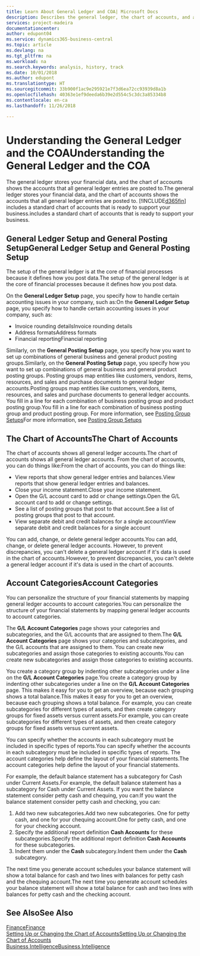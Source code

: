 ```yaml
---
title: Learn About General Ledger and COA| Microsoft Docs
description: Describes the general ledger, the chart of accounts, and account categories.
services: project-madeira
documentationcenter: 
author: edupont04
ms.service: dynamics365-business-central
ms.topic: article
ms.devlang: na
ms.tgt_pltfrm: na
ms.workload: na
ms.search.keywords: analysis, history, track
ms.date: 10/01/2018
ms.author: edupont
ms.translationtype: HT
ms.sourcegitcommit: 33b900f1ac9e295921e7f3d6ea72cc93939d8a1b
ms.openlocfilehash: 40363e1ef9deeda6b39e2d554c5c3dc3a85334b8
ms.contentlocale: en-ca
ms.lasthandoff: 11/26/2018

---
```

# <a name="understanding-the-general-ledger-and-the-coa"></a><span data-ttu-id="28706-103">Understanding the General Ledger and the COA</span><span class="sxs-lookup"><span data-stu-id="28706-103">Understanding the General Ledger and the COA</span></span>
<span data-ttu-id="28706-104">The general ledger stores your financial data, and the chart of accounts shows the accounts that all general ledger entries are posted to.</span><span class="sxs-lookup"><span data-stu-id="28706-104">The general ledger stores your financial data, and the chart of accounts shows the accounts that all general ledger entries are posted to.</span></span> [!INCLUDE[d365fin](includes/d365fin_md.md)] <span data-ttu-id="28706-105">includes a standard chart of accounts that is ready to support your business.</span><span class="sxs-lookup"><span data-stu-id="28706-105">includes a standard chart of accounts that is ready to support your business.</span></span>

## <a name="general-ledger-setup-and-general-posting-setup"></a><span data-ttu-id="28706-106">General Ledger Setup and General Posting Setup</span><span class="sxs-lookup"><span data-stu-id="28706-106">General Ledger Setup and General Posting Setup</span></span>
<span data-ttu-id="28706-107">The setup of the general ledger is at the core of financial processes because it defines how you post data.</span><span class="sxs-lookup"><span data-stu-id="28706-107">The setup of the general ledger is at the core of financial processes because it defines how you post data.</span></span>  

<span data-ttu-id="28706-108">On the **General Ledger Setup** page, you specify how to handle certain accounting issues in your company, such as:</span><span class="sxs-lookup"><span data-stu-id="28706-108">On the **General Ledger Setup** page, you specify how to handle certain accounting issues in your company, such as:</span></span>  

* <span data-ttu-id="28706-109">Invoice rounding details</span><span class="sxs-lookup"><span data-stu-id="28706-109">Invoice rounding details</span></span>  
* <span data-ttu-id="28706-110">Address formats</span><span class="sxs-lookup"><span data-stu-id="28706-110">Address formats</span></span>  
* <span data-ttu-id="28706-111">Financial reporting</span><span class="sxs-lookup"><span data-stu-id="28706-111">Financial reporting</span></span>  

<span data-ttu-id="28706-112">Similarly, on the **General Posting Setup** page, you specify how you want to set up combinations of general business and general product posting groups.</span><span class="sxs-lookup"><span data-stu-id="28706-112">Similarly, on the **General Posting Setup** page, you specify how you want to set up combinations of general business and general product posting groups.</span></span> <span data-ttu-id="28706-113">Posting groups map entities like customers, vendors, items, resources, and sales and purchase documents to general ledger accounts.</span><span class="sxs-lookup"><span data-stu-id="28706-113">Posting groups map entities like customers, vendors, items, resources, and sales and purchase documents to general ledger accounts.</span></span> <span data-ttu-id="28706-114">You fill in a line for each combination of business posting group and product posting group.</span><span class="sxs-lookup"><span data-stu-id="28706-114">You fill in a line for each combination of business posting group and product posting group.</span></span> <span data-ttu-id="28706-115">For more information, see [Posting Group Setups](finance-posting-groups.md)</span><span class="sxs-lookup"><span data-stu-id="28706-115">For more information, see [Posting Group Setups](finance-posting-groups.md)</span></span>  

## <a name="the-chart-of-accounts"></a><span data-ttu-id="28706-116">The Chart of Accounts</span><span class="sxs-lookup"><span data-stu-id="28706-116">The Chart of Accounts</span></span>
<span data-ttu-id="28706-117">The chart of accounts shows all general ledger accounts.</span><span class="sxs-lookup"><span data-stu-id="28706-117">The chart of accounts shows all general ledger accounts.</span></span> <span data-ttu-id="28706-118">From the chart of accounts, you can do things like:</span><span class="sxs-lookup"><span data-stu-id="28706-118">From the chart of accounts, you can do things like:</span></span>  

* <span data-ttu-id="28706-119">View reports that show general ledger entries and balances.</span><span class="sxs-lookup"><span data-stu-id="28706-119">View reports that show general ledger entries and balances.</span></span>  
* <span data-ttu-id="28706-120">Close your income statement.</span><span class="sxs-lookup"><span data-stu-id="28706-120">Close your income statement.</span></span>  
* <span data-ttu-id="28706-121">Open the G/L account card to add or change settings.</span><span class="sxs-lookup"><span data-stu-id="28706-121">Open the G/L account card to add or change settings.</span></span>  
* <span data-ttu-id="28706-122">See a list of posting groups that post to that account.</span><span class="sxs-lookup"><span data-stu-id="28706-122">See a list of posting groups that post to that account.</span></span>
* <span data-ttu-id="28706-123">View separate debit and credit balances for a single account</span><span class="sxs-lookup"><span data-stu-id="28706-123">View separate debit and credit balances for a single account</span></span>  

<span data-ttu-id="28706-124">You can add, change, or delete general ledger accounts.</span><span class="sxs-lookup"><span data-stu-id="28706-124">You can add, change, or delete general ledger accounts.</span></span> <span data-ttu-id="28706-125">However, to prevent discrepancies, you can't delete a general ledger account if it's data is used in the chart of accounts.</span><span class="sxs-lookup"><span data-stu-id="28706-125">However, to prevent discrepancies, you can't delete a general ledger account if it's data is used in the chart of accounts.</span></span>  

## <a name="account-categories"></a><span data-ttu-id="28706-126">Account Categories</span><span class="sxs-lookup"><span data-stu-id="28706-126">Account Categories</span></span>
<span data-ttu-id="28706-127">You can personalize the structure of your financial statements by mapping general ledger accounts to account categories.</span><span class="sxs-lookup"><span data-stu-id="28706-127">You can personalize the structure of your financial statements by mapping general ledger accounts to account categories.</span></span>  

<span data-ttu-id="28706-128">The **G/L Account Categories** page shows your categories and subcategories, and the G/L accounts that are assigned to them.</span><span class="sxs-lookup"><span data-stu-id="28706-128">The **G/L Account Categories** page shows your categories and subcategories, and the G/L accounts that are assigned to them.</span></span> <span data-ttu-id="28706-129">You can create new subcategories and assign those categories to existing accounts.</span><span class="sxs-lookup"><span data-stu-id="28706-129">You can create new subcategories and assign those categories to existing accounts.</span></span>  

<span data-ttu-id="28706-130">You create a category group by indenting other subcategories under a line on the **G/L Account Categories** page.</span><span class="sxs-lookup"><span data-stu-id="28706-130">You create a category group by indenting other subcategories under a line on the **G/L Account Categories** page.</span></span> <span data-ttu-id="28706-131">This makes it easy for you to get an overview, because each grouping shows a total balance.</span><span class="sxs-lookup"><span data-stu-id="28706-131">This makes it easy for you to get an overview, because each grouping shows a total balance.</span></span> <span data-ttu-id="28706-132">For example, you can create subcategories for different types of assets, and then create category groups for fixed assets versus current assets.</span><span class="sxs-lookup"><span data-stu-id="28706-132">For example, you can create subcategories for different types of assets, and then create category groups for fixed assets versus current assets.</span></span>  

<span data-ttu-id="28706-133">You can specify whether the accounts in each subcategory must be included in specific types of reports.</span><span class="sxs-lookup"><span data-stu-id="28706-133">You can specify whether the accounts in each subcategory must be included in specific types of reports.</span></span> <span data-ttu-id="28706-134">The account categories help define the layout of your financial statements.</span><span class="sxs-lookup"><span data-stu-id="28706-134">The account categories help define the layout of your financial statements.</span></span>  

<span data-ttu-id="28706-135">For example, the default balance statement has a subcategory for Cash under Current Assets.</span><span class="sxs-lookup"><span data-stu-id="28706-135">For example, the default balance statement has a subcategory for Cash under Current Assets.</span></span> <span data-ttu-id="28706-136">If you want the balance statement consider petty cash and chequing, you can:</span><span class="sxs-lookup"><span data-stu-id="28706-136">If you want the balance statement consider petty cash and checking, you can:</span></span>  

1. <span data-ttu-id="28706-137">Add two new subcategories.</span><span class="sxs-lookup"><span data-stu-id="28706-137">Add two new subcategories.</span></span> <span data-ttu-id="28706-138">One for petty cash, and one for your chequing account.</span><span class="sxs-lookup"><span data-stu-id="28706-138">One for petty cash, and one for your checking account.</span></span>  
2. <span data-ttu-id="28706-139">Specify the additional report definition **Cash Accounts** for these subcategories.</span><span class="sxs-lookup"><span data-stu-id="28706-139">Specify the additional report definition **Cash Accounts** for these subcategories.</span></span>  
3. <span data-ttu-id="28706-140">Indent them under the **Cash** subcategory.</span><span class="sxs-lookup"><span data-stu-id="28706-140">Indent them under the **Cash** subcategory.</span></span>  

<span data-ttu-id="28706-141">The next time you generate account schedules your balance statement will show a total balance for cash and two lines with balances for petty cash and the chequing account.</span><span class="sxs-lookup"><span data-stu-id="28706-141">The next time you generate account schedules your balance statement will show a total balance for cash and two lines with balances for petty cash and the checking account.</span></span>  

## <a name="see-also"></a><span data-ttu-id="28706-142">See Also</span><span class="sxs-lookup"><span data-stu-id="28706-142">See Also</span></span>
[<span data-ttu-id="28706-143">Finance</span><span class="sxs-lookup"><span data-stu-id="28706-143">Finance</span></span>](finance.md)  
[<span data-ttu-id="28706-144">Setting Up or Changing the Chart of Accounts</span><span class="sxs-lookup"><span data-stu-id="28706-144">Setting Up or Changing the Chart of Accounts</span></span>](finance-setup-chart-accounts.md)  
[<span data-ttu-id="28706-145">Business Intelligence</span><span class="sxs-lookup"><span data-stu-id="28706-145">Business Intelligence</span></span>](bi.md)  

